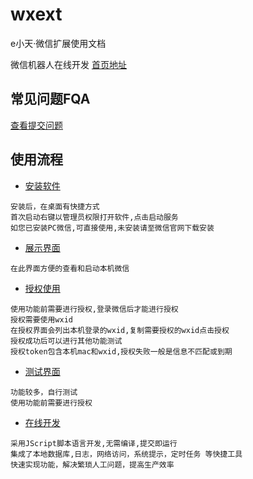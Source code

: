 # wxext
e小天·微信扩展使用文档

微信机器人在线开发 [首页地址](https://www.wxext.cn/ 'e小天')

## 常见问题FQA
[查看提交问题](https://github.com/wxext/wxext/issues/1 'e小天 FQA')

## 使用流程

+ [安装软件](https://www.wxext.cn/app/install.html "install")
```
安装后，在桌面有快捷方式
首次启动右键以管理员权限打开软件,点击启动服务
如您已安装PC微信,可直接使用,未安装请至微信官网下载安装
```
+ [展示界面](https://www.wxext.cn/app/demo.html "demo")
```
在此界面方便的查看和启动本机微信
```

+ [授权使用](https://www.wxext.cn/app/settings.html "settings")
```
使用功能前需要进行授权,登录微信后才能进行授权
授权需要使用wxid
在授权界面会列出本机登录的wxid,复制需要授权的wxid点击授权
授权成功后可以进行其他功能测试
授权token包含本机mac和wxid,授权失败一般是信息不匹配或到期
```

+ [测试界面](https://www.wxext.cn/app/test.html "test")
```
功能较多，自行测试
使用功能前需要进行授权
```

+ [在线开发](https://www.wxext.cn/app/run.html "test")
```
采用JScript脚本语言开发,无需编译,提交即运行
集成了本地数据库,日志，网络访问，系统提示，定时任务 等快捷工具
快速实现功能，解决繁琐人工问题，提高生产效率
```